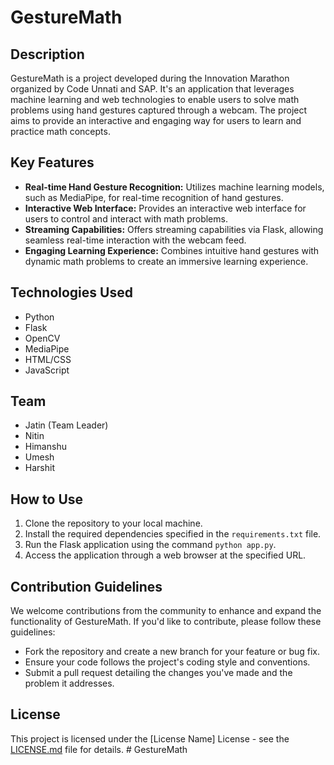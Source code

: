 # GestureMath

## Description

GestureMath is a project developed during the Innovation Marathon organized by Code Unnati and SAP. It's an application that leverages machine learning and web technologies to enable users to solve math problems using hand gestures captured through a webcam. The project aims to provide an interactive and engaging way for users to learn and practice math concepts.

## Key Features

- **Real-time Hand Gesture Recognition:** Utilizes machine learning models, such as MediaPipe, for real-time recognition of hand gestures.
- **Interactive Web Interface:** Provides an interactive web interface for users to control and interact with math problems.
- **Streaming Capabilities:** Offers streaming capabilities via Flask, allowing seamless real-time interaction with the webcam feed.
- **Engaging Learning Experience:** Combines intuitive hand gestures with dynamic math problems to create an immersive learning experience.

## Technologies Used

- Python
- Flask
- OpenCV
- MediaPipe
- HTML/CSS
- JavaScript

## Team

- Jatin (Team Leader)
- Nitin
- Himanshu
- Umesh
- Harshit

## How to Use

1. Clone the repository to your local machine.
2. Install the required dependencies specified in the `requirements.txt` file.
3. Run the Flask application using the command `python app.py`.
4. Access the application through a web browser at the specified URL.

## Contribution Guidelines

We welcome contributions from the community to enhance and expand the functionality of GestureMath. If you'd like to contribute, please follow these guidelines:
- Fork the repository and create a new branch for your feature or bug fix.
- Ensure your code follows the project's coding style and conventions.
- Submit a pull request detailing the changes you've made and the problem it addresses.

## License

This project is licensed under the [License Name] License - see the [LICENSE.md](LICENSE.md) file for details.
#   G e s t u r e M a t h 
 
 
